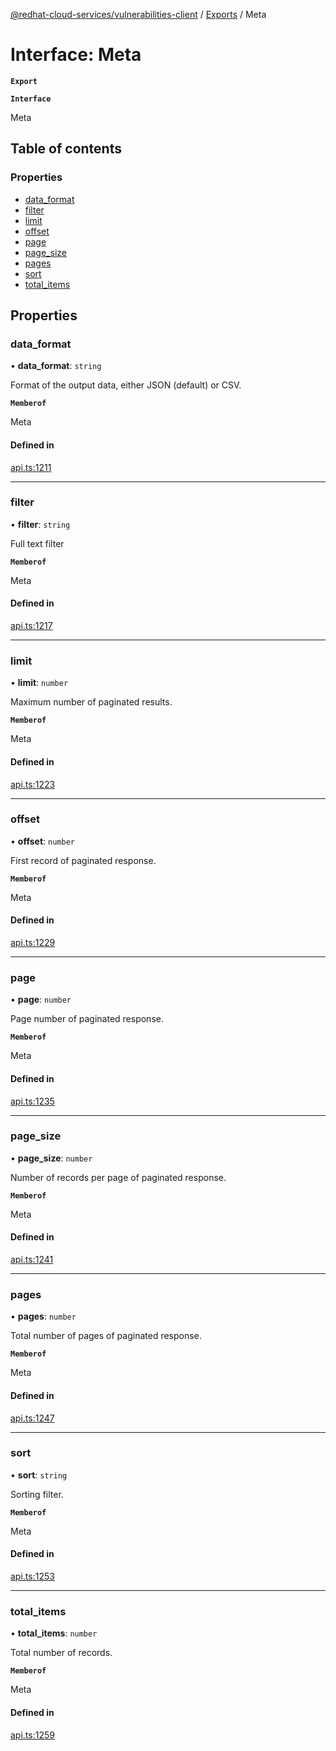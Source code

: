 [@redhat-cloud-services/vulnerabilities-client](../README.md) / [Exports](../modules.md) / Meta

# Interface: Meta

**`Export`**

**`Interface`**

Meta

## Table of contents

### Properties

- [data\_format](Meta.md#data_format)
- [filter](Meta.md#filter)
- [limit](Meta.md#limit)
- [offset](Meta.md#offset)
- [page](Meta.md#page)
- [page\_size](Meta.md#page_size)
- [pages](Meta.md#pages)
- [sort](Meta.md#sort)
- [total\_items](Meta.md#total_items)

## Properties

### data\_format

• **data\_format**: `string`

Format of the output data, either JSON (default) or CSV.

**`Memberof`**

Meta

#### Defined in

[api.ts:1211](https://github.com/mkholjuraev/javascript-clients/blob/master/packages/vulnerabilities/api.ts#L1211)

___

### filter

• **filter**: `string`

Full text filter

**`Memberof`**

Meta

#### Defined in

[api.ts:1217](https://github.com/mkholjuraev/javascript-clients/blob/master/packages/vulnerabilities/api.ts#L1217)

___

### limit

• **limit**: `number`

Maximum number of paginated results.

**`Memberof`**

Meta

#### Defined in

[api.ts:1223](https://github.com/mkholjuraev/javascript-clients/blob/master/packages/vulnerabilities/api.ts#L1223)

___

### offset

• **offset**: `number`

First record of paginated response.

**`Memberof`**

Meta

#### Defined in

[api.ts:1229](https://github.com/mkholjuraev/javascript-clients/blob/master/packages/vulnerabilities/api.ts#L1229)

___

### page

• **page**: `number`

Page number of paginated response.

**`Memberof`**

Meta

#### Defined in

[api.ts:1235](https://github.com/mkholjuraev/javascript-clients/blob/master/packages/vulnerabilities/api.ts#L1235)

___

### page\_size

• **page\_size**: `number`

Number of records per page of paginated response.

**`Memberof`**

Meta

#### Defined in

[api.ts:1241](https://github.com/mkholjuraev/javascript-clients/blob/master/packages/vulnerabilities/api.ts#L1241)

___

### pages

• **pages**: `number`

Total number of pages of paginated response.

**`Memberof`**

Meta

#### Defined in

[api.ts:1247](https://github.com/mkholjuraev/javascript-clients/blob/master/packages/vulnerabilities/api.ts#L1247)

___

### sort

• **sort**: `string`

Sorting filter.

**`Memberof`**

Meta

#### Defined in

[api.ts:1253](https://github.com/mkholjuraev/javascript-clients/blob/master/packages/vulnerabilities/api.ts#L1253)

___

### total\_items

• **total\_items**: `number`

Total number of records.

**`Memberof`**

Meta

#### Defined in

[api.ts:1259](https://github.com/mkholjuraev/javascript-clients/blob/master/packages/vulnerabilities/api.ts#L1259)
